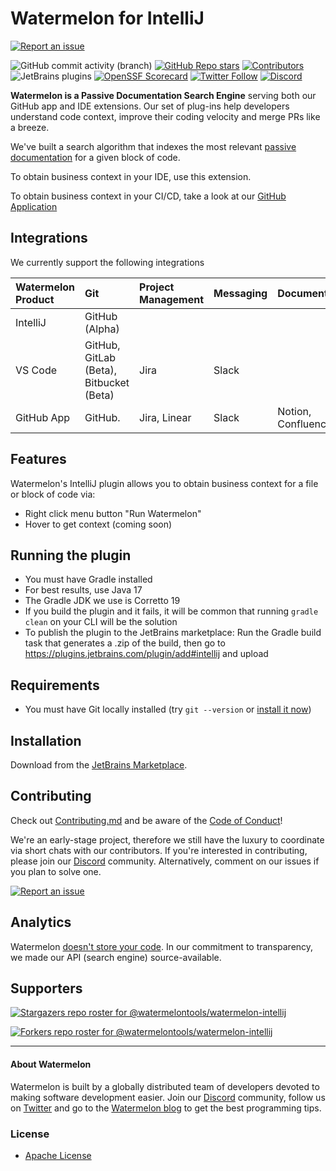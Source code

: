 # Watermelon for IntelliJ

[![Report an issue](https://img.shields.io/badge/-Report%20an%20issue-critical)](https://github.com/watermelontools/watermelon-intellij/issues)

![GitHub commit activity (branch)](https://img.shields.io/github/commit-activity/m/watermelontools/watermelon-intellij?style=flat-square)
[![GitHub Repo stars](https://img.shields.io/github/stars/watermelontools/watermelon-intellij?style=flat-square)](https://github.com/watermelontools/watermelon-intellij/stargazers)
[![Contributors](https://img.shields.io/github/contributors/watermelontools/watermelon-intellij?style=flat-square)](https://github.com/watermelontools/watermelon-intellij/graphs/contributors)
![JetBrains plugins](https://img.shields.io/jetbrains/plugin/d/22251-watermelon-intellij-template?style=flat-square)
[![OpenSSF Scorecard](https://api.securityscorecards.dev/projects/github.com/watermelontools/watermelon-intellij/badge)](https://securityscorecards.dev/viewer/?uri=github.com/watermelontools/watermelon-intellij)
[![Twitter Follow](https://img.shields.io/twitter/follow/WatermelonTools?style=flat-square)](https://twitter.com/intent/follow?screen_name=WatermelonTools)
[![Discord](https://img.shields.io/discord/933846506438541492?style=flat-square)](https://discord.com/invite/H4AE6b9442)

<!-- Plugin description -->
**Watermelon is a Passive Documentation Search Engine** serving both our GitHub app and IDE extensions. Our set of plug-ins help developers understand code context, improve their coding velocity and merge PRs like a breeze.

We've built a search algorithm that indexes the most relevant [passive documentation](https://www.watermelontools.com/post/what-is-passive-code-documentation-why-is-it-hard-to-scale-what-to-do-about-it) for a given block of code.

To obtain business context in your IDE, use this extension.

To obtain business context in your CI/CD, take a look at our [GitHub Application](https://github.com/watermelontools/watermelon)
<!-- Plugin description end -->

## Integrations

We currently support the following integrations

| Watermelon Product | Git                                     | Project Management | Messaging | Documentation |
|:-------------------|:----------------------------------------| :----------------- | :-------- | :-----------  |
| IntelliJ           | GitHub (Alpha)                          |                |      |               |
| VS Code            | GitHub, GitLab (Beta), Bitbucket (Beta) | Jira               | Slack     |               |
| GitHub App         | GitHub.                                 | Jira, Linear               | Slack     | Notion, Confluence        |
## Features

Watermelon's IntelliJ plugin allows you to obtain business context for a file or block of code via:

- Right click menu button "Run Watermelon"
- Hover to get context (coming soon)

[//]: # (TODO: Product screenshot here)

## Running the plugin
- You must have Gradle installed
- For best results, use Java 17
- The Gradle JDK we use is Corretto 19
- If you build the plugin and it fails, it will be common that running `gradle clean` on your CLI will be the solution
- To publish the plugin to the JetBrains marketplace: Run the Gradle build task that generates a .zip of the build, then go to https://plugins.jetbrains.com/plugin/add#intellij and upload

## Requirements
- You must have Git locally installed (try `git --version` or [install it now](https://git-scm.com/book/en/v2/Getting-Started-Installing-Git))

## Installation
Download from the [JetBrains Marketplace](https://plugins.jetbrains.com/plugin/22720-watermelon-context).

## Contributing
Check out [Contributing.md](CONTRIBUTING.md) and be aware of the [Code of Conduct](CODE_OF_CONDUCT.md)!

We're an early-stage project, therefore we still have the luxury to coordinate via short chats with our contributors. If you're interested in contributing, please join our [Discord](https://discord.com/invite/H4AE6b9442) community.
Alternatively, comment on our issues if you plan to solve one.

[![Report an issue](https://img.shields.io/badge/-Report%20an%20issue-critical)](https://github.com/watermelontools/watermelon-intellij/issues)

## Analytics
Watermelon [doesn't store your code](https://www.watermelontools.com/post/building-a-code-archeology-toolbox-without-storing-your-code). In our commitment to transparency, we made our API (search engine) source-available. 

## Supporters

[![Stargazers repo roster for @watermelontools/watermelon-intellij](https://reporoster.com/stars/watermelontools/watermelon-intellij)](https://github.com/watermelontools/watermelon-intellij/stargazers)

[![Forkers repo roster for @watermelontools/watermelon-intellij](https://reporoster.com/forks/watermelontools/watermelon-intellij)](https://github.com/watermelontools/watermelon-intellij/network/members)

---

#### About Watermelon

Watermelon is built by a globally distributed team of developers devoted to making software development easier. Join our [Discord](https://discord.com/invite/H4AE6b9442) community, follow us on [Twitter](https://twitter.com/WatermelonTools) and go to the [Watermelon blog](https://watermelon.tools/blog) to get the best programming tips.

### License

- [Apache License](LICENSE.md)
